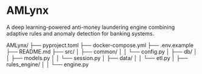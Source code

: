 # AMLynx
A deep learning-powered anti-money laundering engine combining adaptive rules and anomaly detection for banking systems.

AMLynx/
├── pyproject.toml
├── docker-compose.yml
├── .env.example
├── README.md
├── src/
│   ├── common/
│   │   └── config.py
│   ├── db/
│   │   ├── models.py
│   │   └── session.py
│   ├── data/
│   │   └── etl.py
│   ├── rules_engine/
│   │   └── engine.py
